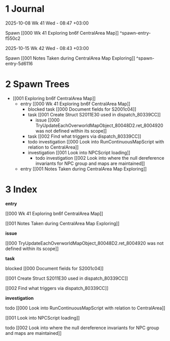 # 1 Journal

2025-10-08 Wk 41 Wed - 08:47 +03:00

Spawn [[000 Wk 41 Exploring bn6f CentralArea Map]] ^spawn-entry-f550c2

2025-10-15 Wk 42 Wed - 08:43 +03:00

Spawn [[001 Notes Taken during CentralArea Map Exploring]] ^spawn-entry-5d6116

# 2 Spawn Trees

- [[001 Exploring bn6f CentralArea Map]]
    - entry [[000 Wk 41 Exploring bn6f CentralArea Map]]
        - blocked task [[000 Document fields for S2001c04]]
        - task [[001 Create Struct S2011E30 used in dispatch_80339CC]]
            - issue [[000 TryUpdateEachOverworldMapObject_80048D2.ret_8004920 was not defined within its scope]]
        - task [[002 Find what triggers via dispatch_80339CC]]
        - todo investigation [[000 Look into RunContinuousMapScript with relation to CentralArea]]
        - investigation [[001 Look into NPCScript loading]]
            - todo investigation [[002 Look into where the null dereference invariants for NPC group and maps are maintained]]
    - entry [[001 Notes Taken during CentralArea Map Exploring]]

# 3 Index

**entry**

[[000 Wk 41 Exploring bn6f CentralArea Map]]

[[001 Notes Taken during CentralArea Map Exploring]]

**issue**

[[000 TryUpdateEachOverworldMapObject_80048D2.ret_8004920 was not defined within its scope]]

**task**

blocked [[000 Document fields for S2001c04]]

[[001 Create Struct S2011E30 used in dispatch_80339CC]]

[[002 Find what triggers via dispatch_80339CC]]

**investigation**

todo [[000 Look into RunContinuousMapScript with relation to CentralArea]]

[[001 Look into NPCScript loading]]

todo [[002 Look into where the null dereference invariants for NPC group and maps are maintained]]